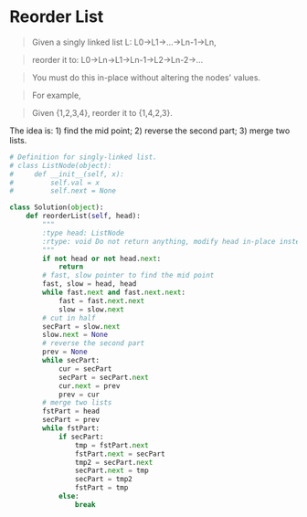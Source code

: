 # Reorder List

> Given a singly linked list L: L0→L1→…→Ln-1→Ln,

> reorder it to: L0→Ln→L1→Ln-1→L2→Ln-2→…

> You must do this in-place without altering the nodes' values.

> For example,

> Given {1,2,3,4}, reorder it to {1,4,2,3}.

The idea is: 1) find the mid point; 2) reverse the second part; 3) merge two lists.

```Python
# Definition for singly-linked list.
# class ListNode(object):
#     def __init__(self, x):
#         self.val = x
#         self.next = None

class Solution(object):
    def reorderList(self, head):
        """
        :type head: ListNode
        :rtype: void Do not return anything, modify head in-place instead.
        """
        if not head or not head.next:
            return
        # fast, slow pointer to find the mid point
        fast, slow = head, head
        while fast.next and fast.next.next:
            fast = fast.next.next
            slow = slow.next
        # cut in half
        secPart = slow.next
        slow.next = None
        # reverse the second part
        prev = None
        while secPart:
            cur = secPart
            secPart = secPart.next
            cur.next = prev
            prev = cur
        # merge two lists
        fstPart = head
        secPart = prev
        while fstPart:
            if secPart:
                tmp = fstPart.next
                fstPart.next = secPart
                tmp2 = secPart.next
                secPart.next = tmp
                secPart = tmp2
                fstPart = tmp
            else:
                break
```
